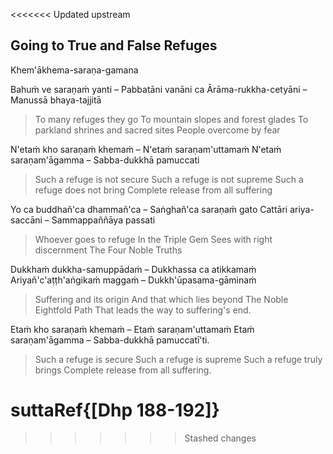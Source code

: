 <<<<<<< Updated upstream
## Going to True and False Refuges<a id="true-false-refuges"></a>
Khem'ākhema-saraṇa-gamana

Bahuṁ ve saraṇaṁ yanti – Pabbatāni vanāni ca
Ārāma-rukkha-cetyāni – Manussā bhaya-tajjitā

<div class="english">

> To many refuges they go
> To mountain slopes and forest glades
> To parkland shrines and sacred sites
> People overcome by fear

</div>

N'etaṁ kho saraṇaṁ khemaṁ – N'etaṁ saraṇam'uttamaṁ
N'etaṁ saraṇam'āgamma – Sabba-dukkhā pamuccati

<div class="english">

> Such a refuge is not secure
> Such a refuge is not supreme
> Such a refuge does not bring
> Complete release from all suffering

</div>

Yo ca buddhañ'ca dhammañ'ca – Saṅghañ'ca saraṇaṁ gato
Cattāri ariya-saccāni – Sammappaññāya passati

<div class="english">

> Whoever goes to refuge
> In the Triple Gem
> Sees with right discernment
> The Four Noble Truths

</div>

Dukkhaṁ dukkha-samuppādaṁ – Dukkhassa ca atikkamaṁ
Ariyañ'c'aṭṭh'aṅgikaṁ maggaṁ – Dukkh'ūpasama-gāminaṁ

<div class="english">

> Suffering and its origin
> And that which lies beyond
> The Noble Eightfold Path
> That leads the way to suffering's end.

</div>

Etaṁ kho saraṇaṁ khemaṁ – Etaṁ saraṇam'uttamaṁ
Etaṁ saraṇam'āgamma – Sabba-dukkhā pamuccatī'ti.

<div class="english">

> Such a refuge is secure
> Such a refuge is supreme
> Such a refuge truly brings
> Complete release from all suffering.

</div>

suttaRef{[Dhp 188-192]}
=======
>>>>>>> Stashed changes
